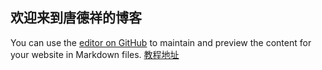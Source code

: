 ## 欢迎来到唐德祥的博客
You can use the [editor on GitHub](https://github.com/tdxtxt/tdxtxt.github.com/edit/master/README.md) to maintain and preview the content for your website in Markdown files.
[教程地址](http://blog.csdn.net/qibin0506/article/details/51813428)
